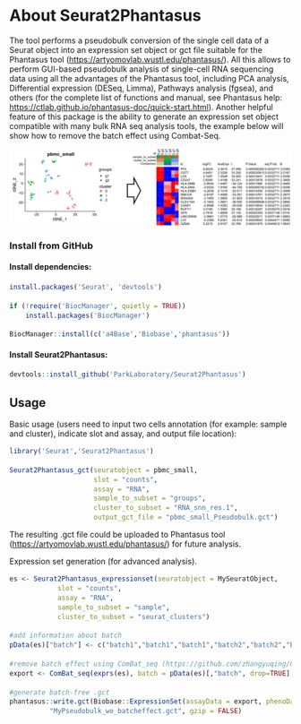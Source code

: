 # About Seurat2Phantasus
The tool performs a pseudobulk conversion of the single cell data of a Seurat object into an expression set object or gct file suitable for the Phantasus tool (https://artyomovlab.wustl.edu/phantasus/).
All this allows to perform GUI-based pseudobulk analysis of single-cell RNA sequencing data using all the advantages of the Phantasus tool, including PCA analysis, Differential expression (DESeq, Limma), 
Pathways analysis (fgsea), and others (for the complete list of functions and manual, see Phantasus help: https://ctlab.github.io/phantasus-doc/quick-start.html). 
Another helpful feature of this package is the ability to generate an expression set object compatible with many bulk RNA seq analysis tools, the example below will show how to remove the batch effect using Combat-Seq.

![alt text](https://github.com/ParkLaboratory/Seurat2Phantasus/blob/e9f0f4fb9ed6ee9d52db4a5894de75625c8e6e04/sample.jpg?raw=true)
### Install from GitHub
#### Install dependencies:
```r
install.packages('Seurat', 'devtools')

if (!require('BiocManager', quietly = TRUE))
    install.packages('BiocManager')

BiocManager::install(c('a4Base','Biobase','phantasus'))
```
#### Install Seurat2Phantasus:
```r
devtools::install_github('ParkLaboratory/Seurat2Phantasus')
```
## Usage

Basic usage (users need to input two cells annotation (for example: sample and cluster), indicate slot and assay, and output file location):

```r
library('Seurat','Seurat2Phantasus')

Seurat2Phantasus_gct(seuratobject = pbmc_small,
                     slot = "counts",
                     assay = "RNA",
                     sample_to_subset = "groups",
                     cluster_to_subset = "RNA_snn_res.1",
                     output_gct_file = "pbmc_small_Pseudobulk.gct")
```
The resulting .gct file could be uploaded to Phantasus tool (https://artyomovlab.wustl.edu/phantasus/) for future analysis.

Expression set generation (for advanced analysis).

```r
es <- Seurat2Phantasus_expressionset(seuratobject = MySeuratObject,
            slot = "counts",
            assay = "RNA",
            sample_to_subset = "sample",
            cluster_to_subset = "seurat_clusters")

#add information about batch
pData(es)["batch"] <- c("batch1","batch1","batch1","batch2","batch2","batch2")

#remove batch effect using ComBat_seq (https://github.com/zhangyuqing/ComBat-seq)
export <- ComBat_seq(exprs(es), batch = pData(es)[,"batch", drop=TRUE], group = NULL)

#generate batch-free .gct
phantasus::write.gct(Biobase::ExpressionSet(assayData = export, phenoData = new("AnnotatedDataFrame",pData(es))), 
          "MyPseudobulk_wo_batcheffect.gct", gzip = FALSE)

```
